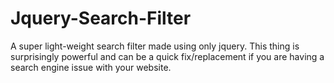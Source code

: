 # Jquery-Search-Filter
A super light-weight search filter made using only jquery. This thing is surprisingly powerful and can be a quick fix/replacement if you are having a search engine issue with your website.
